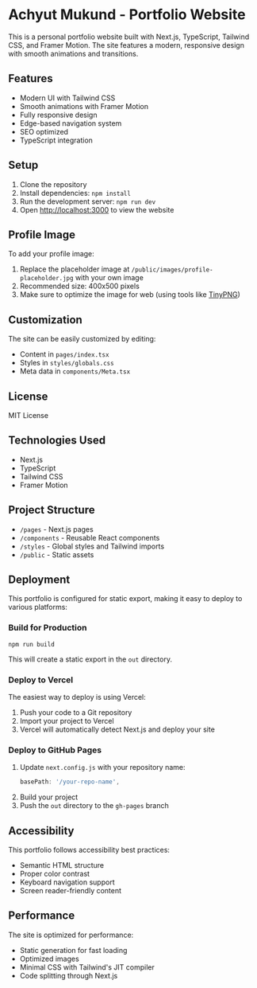 # Achyut Mukund - Portfolio Website

This is a personal portfolio website built with Next.js, TypeScript, Tailwind CSS, and Framer Motion. The site features a modern, responsive design with smooth animations and transitions.

## Features

- Modern UI with Tailwind CSS
- Smooth animations with Framer Motion
- Fully responsive design
- Edge-based navigation system
- SEO optimized
- TypeScript integration

## Setup

1. Clone the repository
2. Install dependencies: `npm install`
3. Run the development server: `npm run dev`
4. Open [http://localhost:3000](http://localhost:3000) to view the website

## Profile Image

To add your profile image:

1. Replace the placeholder image at `/public/images/profile-placeholder.jpg` with your own image
2. Recommended size: 400x500 pixels
3. Make sure to optimize the image for web (using tools like [TinyPNG](https://tinypng.com/))

## Customization

The site can be easily customized by editing:

- Content in `pages/index.tsx`
- Styles in `styles/globals.css`
- Meta data in `components/Meta.tsx`

## License

MIT License

## Technologies Used

- Next.js
- TypeScript
- Tailwind CSS
- Framer Motion

## Project Structure

- `/pages` - Next.js pages
- `/components` - Reusable React components
- `/styles` - Global styles and Tailwind imports
- `/public` - Static assets

## Deployment

This portfolio is configured for static export, making it easy to deploy to various platforms:

### Build for Production

```
npm run build
```

This will create a static export in the `out` directory.

### Deploy to Vercel

The easiest way to deploy is using Vercel:

1. Push your code to a Git repository
2. Import your project to Vercel
3. Vercel will automatically detect Next.js and deploy your site

### Deploy to GitHub Pages

1. Update `next.config.js` with your repository name:
   ```js
   basePath: '/your-repo-name',
   ```
2. Build your project
3. Push the `out` directory to the `gh-pages` branch

## Accessibility

This portfolio follows accessibility best practices:
- Semantic HTML structure
- Proper color contrast
- Keyboard navigation support
- Screen reader-friendly content

## Performance

The site is optimized for performance:
- Static generation for fast loading
- Optimized images
- Minimal CSS with Tailwind's JIT compiler
- Code splitting through Next.js